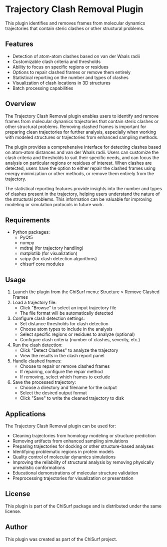 # Trajectory Clash Removal Plugin

This plugin identifies and removes frames from molecular dynamics trajectories that contain steric clashes or 
other structural problems.

## Features

- Detection of atom-atom clashes based on van der Waals radii
- Customizable clash criteria and thresholds
- Ability to focus on specific regions or residues
- Options to repair clashed frames or remove them entirely
- Statistical reporting on the number and types of clashes
- Visualization of clash locations in 3D structures
- Batch processing capabilities

## Overview

The Trajectory Clash Removal plugin enables users to identify and remove frames from molecular dynamics trajectories 
that contain steric clashes or other structural problems. Removing clashed frames is important for preparing clean 
trajectories for further analysis, especially when working with modeled structures or trajectories from enhanced 
sampling methods.

The plugin provides a comprehensive interface for detecting clashes based on atom-atom distances and van der Waals 
radii. Users can customize the clash criteria and thresholds to suit their specific needs, and can focus the analysis 
on particular regions or residues of interest. When clashes are detected, users have the option to either repair the 
clashed frames using energy minimization or other methods, or remove them entirely from the trajectory.

The statistical reporting features provide insights into the number and types of clashes present in the trajectory, 
helping users understand the nature of the structural problems. This information can be valuable for improving modeling 
or simulation protocols in future work.

## Requirements

- Python packages:
  - PyQt5
  - numpy
  - mdtraj (for trajectory handling)
  - matplotlib (for visualization)
  - scipy (for clash detection algorithms)
  - chisurf core modules

## Usage

1. Launch the plugin from the ChiSurf menu: Structure > Remove Clashed Frames
2. Load a trajectory file:
   - Click "Browse" to select an input trajectory file
   - The file format will be automatically detected
3. Configure clash detection settings:
   - Set distance thresholds for clash detection
   - Choose atom types to include in the analysis
   - Select specific regions or residues to analyze (optional)
   - Configure clash criteria (number of clashes, severity, etc.)
4. Run the clash detection:
   - Click "Detect Clashes" to analyze the trajectory
   - View the results in the clash report panel
5. Handle clashed frames:
   - Choose to repair or remove clashed frames
   - If repairing, configure the repair method
   - If removing, select which frames to exclude
6. Save the processed trajectory:
   - Choose a directory and filename for the output
   - Select the desired output format
   - Click "Save" to write the cleaned trajectory to disk

## Applications

The Trajectory Clash Removal plugin can be used for:
- Cleaning trajectories from homology modeling or structure prediction
- Removing artifacts from enhanced sampling simulations
- Preparing trajectories for docking or other structure-based analyses
- Identifying problematic regions in protein models
- Quality control of molecular dynamics simulations
- Improving the reliability of structural analysis by removing physically unrealistic conformations
- Educational demonstrations of molecular structure validation
- Preprocessing trajectories for visualization or presentation

## License

This plugin is part of the ChiSurf package and is distributed under the same license.

## Author

This plugin was created as part of the ChiSurf project.